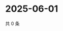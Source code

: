 # 2025-06-01

共 0 条

<!-- BEGIN ZHIHUVIDEO -->
<!-- 最后更新时间 Sun Jun 01 2025 01:09:12 GMT+0800 (China Standard Time) -->

<!-- END ZHIHUVIDEO -->

